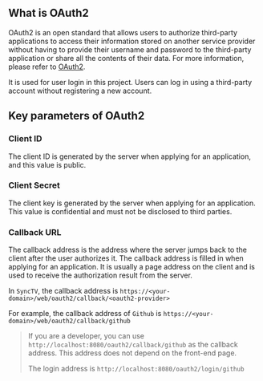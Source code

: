 ## What is OAuth2
OAuth2 is an open standard that allows users to authorize third-party applications to access their information stored on another service provider without having to provide their username and password to the third-party application or share all the contents of their data. For more information, please refer to [OAuth2](https://oauth.net/2/).

It is used for user login in this project. Users can log in using a third-party account without registering a new account.

## Key parameters of OAuth2
### Client ID
The client ID is generated by the server when applying for an application, and this value is public.

### Client Secret
The client key is generated by the server when applying for an application. This value is confidential and must not be disclosed to third parties.

### Callback URL
The callback address is the address where the server jumps back to the client after the user authorizes it. The callback address is filled in when applying for an application. It is usually a page address on the client and is used to receive the authorization result from the server.

In `SyncTV`, the callback address is `https://<your-domain>/web/oauth2/callback/<oauth2-provider>`

For example, the callback address of `Github` is `https://<your-domain>/web/oauth2/callback/github`

> If you are a developer, you can use `http://localhost:8080/oauth2/callback/github` as the callback address. This address does not depend on the front-end page.
>
> The login address is `http://localhost:8080/oauth2/login/github`